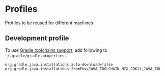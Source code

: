 # Profiles

Profiles to be reused for different machines

## Development profile

To use [Gradle toolchains support](https://docs.gradle.org/current/userguide/toolchains.html), add following to `~/.gradle/gradle.properties`:

```
org.gradle.java.installations.auto-download=false
org.gradle.java.installations.fromEnv=JAVA_TOOLCHAIN_NIX_JDK11,JAVA_TOOLCHAIN_NIX_JDK17,JAVA_TOOLCHAIN_NIX_JDK8
```


